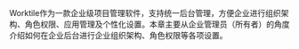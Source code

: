 Worktile作为一款企业级项目管理软件，支持统一后台管理，方便企业进行组织架构、角色权限、应用管理及个性化设置。本章主要从企业管理员（所有者）的角度介绍如何在企业后台进行企业组织架构、角色权限等各项设置。


